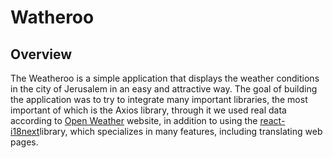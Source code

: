 # Watheroo

## Overview


The Weatheroo is a simple application that displays the weather conditions in the city of Jerusalem in an easy and attractive way.
The goal of building the application was to try to integrate many important libraries, the most important of which is the Axios library, through it we used real data according to [Open Weather](https://openweathermap.org/) website, in addition to using the [react-i18next](https://react.i18next.com/)library, which specializes in many features, including translating web pages.




